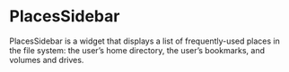# PlacesSidebar

PlacesSidebar is a widget that displays a list of frequently-used places in the file system: the user’s home directory, the user’s bookmarks, and volumes and drives.
